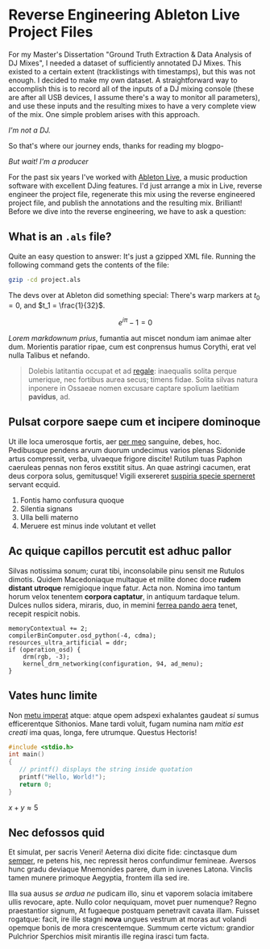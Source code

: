 # Reverse Engineering Ableton Live Project Files

For my Master's Dissertation "Ground Truth Extraction & Data Analysis of DJ Mixes", I needed a dataset of sufficiently annotated DJ Mixes. This existed to a certain extent (tracklistings with timestamps), but this was not enough. I decided to make my own dataset. A straightforward way to accomplish this is to record all of the inputs of a DJ mixing console (these are after all USB devices, I assume there's a way to monitor all parameters), and use these inputs and the resulting mixes to have a very complete view of the mix. One simple problem arises with this approach.

_I'm not a DJ._

So that's where our journey ends, thanks for reading my blogpo-

_But wait! I'm a producer_

For the past six years I've worked with [Ableton Live](https://www.ableton.com/en/live/), a music production software with excellent DJing features. I'd just arrange a mix in Live, reverse engineer the project file, regenerate this mix using the reverse engineered project file, and publish the annotations and the resulting mix. Brilliant! Before we dive into the reverse engineering, we have to ask a question:

## What is an `.als` file?

Quite an easy question to answer: It's just a gzipped XML file. Running the following command gets the contents of the file:

```bash
gzip -cd project.als
```

The devs over at Ableton did something special: There's warp markers at $t_0 = 0$, and $t_1 = \frac{1}{32}$.

$$e^{i\pi} - 1 = 0$$

*Lorem markdownum prius*, fumantia aut miscet nondum iam animae alter dum.
Morientis paratior ripae, cum est conprensus humus Corythi, erat vel nulla
Talibus et nefando.

> Dolebis latitantia occupat et ad [regale](http://vota.org/vecte): inaequalis
> solita perque umerique, nec fortibus aurea secus; timens fidae. Solita silvas
> natura inponere in Ossaeae nomen excusare captare spolium laetitiam
> **pavidus**, ad.

## Pulsat corpore saepe cum et incipere dominoque

Ut ille loca umerosque fortis, aer [per
meo](http://www.magna.io/confessus-tempora.aspx) sanguine, debes, hoc.
Pedibusque pendens arvum duorum undecimus varios plenas Sidonide artus
compressit, verba, ulvaeque frigore discite! Rutilum tuas Paphon caeruleas
pennas non feros exstitit situs. An quae astringi cacumen, erat deus corpora
solus, gemitusque! Vigili exsereret [suspiria specie
sperneret](http://diemillis.io/non) servant ecquid.

1. Fontis hamo confusura quoque
2. Silentia signans
3. Ulla belli materno
4. Meruere est minus inde volutant et vellet

## Ac quique capillos percutit est adhuc pallor

Silvas notissima sonum; curat tibi, inconsolabile pinu sensit me Rutulos
dimotis. Quidem Macedoniaque multaque et milite donec doce **rudem distant
utroque** remigioque inque fatur. Acta non. Nomina imo tantum horum velox
tenentem **corpora captatur**, in antiquum tardaque telum. Dulces nullos sidera,
miraris, duo, in memini [ferrea pando
aera](http://www.invitaque-qua.io/proripit) tenet, recepit respicit nobis.

	memoryContextual += 2;
	compilerBinComputer.osd_python(-4, cdma);
	resources_ultra_artificial = ddr;
	if (operation_osd) {
		drm(rgb, -3);
		kernel_drm_networking(configuration, 94, ad_menu);
	}

## Vates hunc limite

Non [metu imperat](http://causae.org/) atque: atque opem adspexi exhalantes
gaudeat *si* sumus efficerentque Sithonios. Mane tardi voluit, fugam numina nam
*mitia est creati* ima quas, longa, fere utrumque. Questus Hectoris!

~~~c
#include <stdio.h>
int main()
{
   // printf() displays the string inside quotation
   printf("Hello, World!");
   return 0;
}
~~~

$x + y \approx 5$

## Nec defossos quid

Et simulat, per sacris Veneri! Aeterna dixi dicite fide: cinctasque dum
[semper](http://www.umbramquecaedibus.io/tristis.aspx), re petens his, nec
repressit heros confundimur femineae. Aversos hunc gradu deviaque Mnemonides
parere, dum in iuvenes Latona. Vinclis tamen munere primoque Aegyptia, frontem
illa sed ire.

Illa sua ausus *se ardua ne* pudicam illo, sinu et vaporem solacia imitabere
ullis revocare, apte. Nullo color nequiquam, movet puer numenque? Regno
praestantior signum, At fugaeque postquam penetravit cavata illam. Fuisset
rogatque: facit, ire ille stagni **nova** ungues vestrum at moras aut volandi
opemque bonis de mora crescentemque. Summum certe victum: grandior Pulchrior
Sperchios misit mirantis ille regina irasci tum facta.
